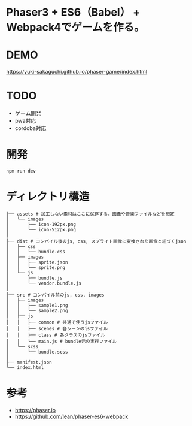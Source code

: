 # Phaser3 + ES6（Babel） + Webpack4でゲームを作る。

# DEMO
https://yuki-sakaguchi.github.io/phaser-game/index.html

# TODO
* ゲーム開発
* pwa対応
* cordoba対応

# 開発
```
npm run dev
```

# ディレクトリ構造
```
├── assets # 加工しない素材はここに保存する。画像や音楽ファイルなどを想定
│   └── images
│       ├── icon-192px.png 
│       └── icon-512px.png
│
├── dist # コンパイル後のjs, css, スプライト画像に変換された画像と紐づくjson
│   ├── css
│   │   └── bundle.css
│   ├── images
│   │   ├── sprite.json
│   │   └── sprite.png
│   └── js
│       ├── bundle.js
│       └── vendor.bundle.js
│
├── src # コンパイル前のjs, css, images
│   ├── images
│   │   ├── sample1.png
│   │   └── sample2.png
│   ├── js
│   │   ├── common # 共通で使うjsファイル
│   │   ├── scenes # 各シーンのjsファイル
│   │   ├── class # 各クラスのjsファイル
│   │   └── main.js # bundle元の実行ファイル
│   └── scss
│       └── bundle.scss
│
├── manifest.json
└── index.html
```

# 参考
* https://phaser.io
* https://github.com/lean/phaser-es6-webpack
